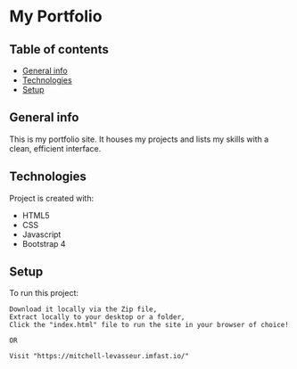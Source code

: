 # My Portfolio

## Table of contents
* [General info](#general-info)
* [Technologies](#technologies)
* [Setup](#setup)

## General info
This is my portfolio site. It houses my projects and lists my skills with a clean, efficient interface.
	
## Technologies
Project is created with:
* HTML5
* CSS
* Javascript
* Bootstrap 4
	
## Setup
To run this project: 

```
Download it locally via the Zip file,
Extract locally to your desktop or a folder,
Click the "index.html" file to run the site in your browser of choice!

OR

Visit "https://mitchell-levasseur.imfast.io/"

```
